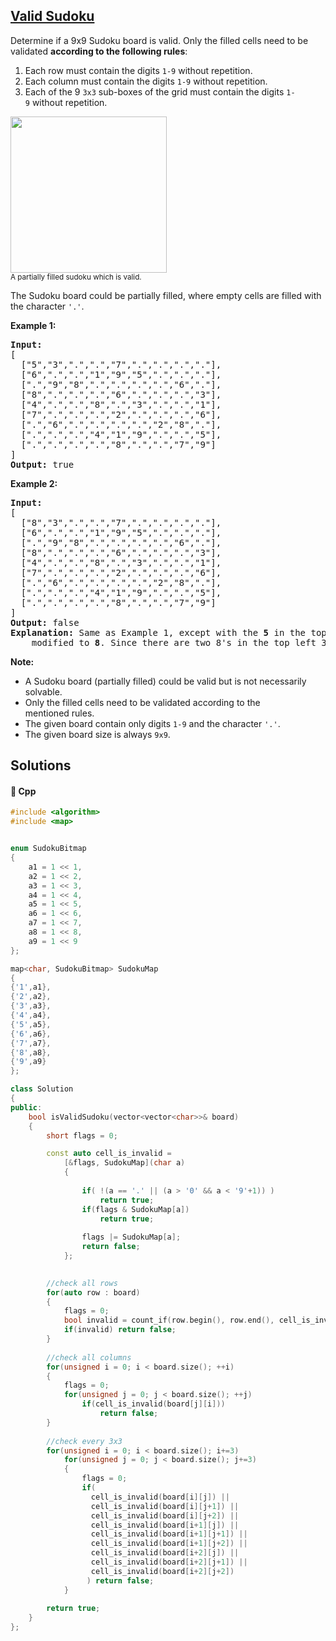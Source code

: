 ## [Valid Sudoku](https://leetcode.com/problems/valid-sudoku)

<p>Determine if a&nbsp;9x9 Sudoku board&nbsp;is valid.&nbsp;Only the filled cells need to be validated&nbsp;<strong>according to the following rules</strong>:</p>

<ol>
	<li>Each row&nbsp;must contain the&nbsp;digits&nbsp;<code>1-9</code> without repetition.</li>
	<li>Each column must contain the digits&nbsp;<code>1-9</code>&nbsp;without repetition.</li>
	<li>Each of the 9 <code>3x3</code> sub-boxes of the grid must contain the digits&nbsp;<code>1-9</code>&nbsp;without repetition.</li>
</ol>

<p><img src="https://upload.wikimedia.org/wikipedia/commons/thumb/f/ff/Sudoku-by-L2G-20050714.svg/250px-Sudoku-by-L2G-20050714.svg.png" style="height:250px; width:250px" /><br />
<small>A partially filled sudoku which is valid.</small></p>

<p>The Sudoku board could be partially filled, where empty cells are filled with the character <code>&#39;.&#39;</code>.</p>

<p><strong>Example 1:</strong></p>

<pre>
<strong>Input:</strong>
[
  [&quot;5&quot;,&quot;3&quot;,&quot;.&quot;,&quot;.&quot;,&quot;7&quot;,&quot;.&quot;,&quot;.&quot;,&quot;.&quot;,&quot;.&quot;],
  [&quot;6&quot;,&quot;.&quot;,&quot;.&quot;,&quot;1&quot;,&quot;9&quot;,&quot;5&quot;,&quot;.&quot;,&quot;.&quot;,&quot;.&quot;],
  [&quot;.&quot;,&quot;9&quot;,&quot;8&quot;,&quot;.&quot;,&quot;.&quot;,&quot;.&quot;,&quot;.&quot;,&quot;6&quot;,&quot;.&quot;],
  [&quot;8&quot;,&quot;.&quot;,&quot;.&quot;,&quot;.&quot;,&quot;6&quot;,&quot;.&quot;,&quot;.&quot;,&quot;.&quot;,&quot;3&quot;],
  [&quot;4&quot;,&quot;.&quot;,&quot;.&quot;,&quot;8&quot;,&quot;.&quot;,&quot;3&quot;,&quot;.&quot;,&quot;.&quot;,&quot;1&quot;],
  [&quot;7&quot;,&quot;.&quot;,&quot;.&quot;,&quot;.&quot;,&quot;2&quot;,&quot;.&quot;,&quot;.&quot;,&quot;.&quot;,&quot;6&quot;],
  [&quot;.&quot;,&quot;6&quot;,&quot;.&quot;,&quot;.&quot;,&quot;.&quot;,&quot;.&quot;,&quot;2&quot;,&quot;8&quot;,&quot;.&quot;],
  [&quot;.&quot;,&quot;.&quot;,&quot;.&quot;,&quot;4&quot;,&quot;1&quot;,&quot;9&quot;,&quot;.&quot;,&quot;.&quot;,&quot;5&quot;],
  [&quot;.&quot;,&quot;.&quot;,&quot;.&quot;,&quot;.&quot;,&quot;8&quot;,&quot;.&quot;,&quot;.&quot;,&quot;7&quot;,&quot;9&quot;]
]
<strong>Output:</strong> true
</pre>

<p><strong>Example 2:</strong></p>

<pre>
<strong>Input:</strong>
[
&nbsp; [&quot;8&quot;,&quot;3&quot;,&quot;.&quot;,&quot;.&quot;,&quot;7&quot;,&quot;.&quot;,&quot;.&quot;,&quot;.&quot;,&quot;.&quot;],
&nbsp; [&quot;6&quot;,&quot;.&quot;,&quot;.&quot;,&quot;1&quot;,&quot;9&quot;,&quot;5&quot;,&quot;.&quot;,&quot;.&quot;,&quot;.&quot;],
&nbsp; [&quot;.&quot;,&quot;9&quot;,&quot;8&quot;,&quot;.&quot;,&quot;.&quot;,&quot;.&quot;,&quot;.&quot;,&quot;6&quot;,&quot;.&quot;],
&nbsp; [&quot;8&quot;,&quot;.&quot;,&quot;.&quot;,&quot;.&quot;,&quot;6&quot;,&quot;.&quot;,&quot;.&quot;,&quot;.&quot;,&quot;3&quot;],
&nbsp; [&quot;4&quot;,&quot;.&quot;,&quot;.&quot;,&quot;8&quot;,&quot;.&quot;,&quot;3&quot;,&quot;.&quot;,&quot;.&quot;,&quot;1&quot;],
&nbsp; [&quot;7&quot;,&quot;.&quot;,&quot;.&quot;,&quot;.&quot;,&quot;2&quot;,&quot;.&quot;,&quot;.&quot;,&quot;.&quot;,&quot;6&quot;],
&nbsp; [&quot;.&quot;,&quot;6&quot;,&quot;.&quot;,&quot;.&quot;,&quot;.&quot;,&quot;.&quot;,&quot;2&quot;,&quot;8&quot;,&quot;.&quot;],
&nbsp; [&quot;.&quot;,&quot;.&quot;,&quot;.&quot;,&quot;4&quot;,&quot;1&quot;,&quot;9&quot;,&quot;.&quot;,&quot;.&quot;,&quot;5&quot;],
&nbsp; [&quot;.&quot;,&quot;.&quot;,&quot;.&quot;,&quot;.&quot;,&quot;8&quot;,&quot;.&quot;,&quot;.&quot;,&quot;7&quot;,&quot;9&quot;]
]
<strong>Output:</strong> false
<strong>Explanation:</strong> Same as Example 1, except with the <strong>5</strong> in the top left corner being 
    modified to <strong>8</strong>. Since there are two 8&#39;s in the top left 3x3 sub-box, it is invalid.
</pre>

<p><strong>Note:</strong></p>

<ul>
	<li>A Sudoku board (partially filled) could be valid but is not necessarily solvable.</li>
	<li>Only the filled cells need to be validated according to the mentioned&nbsp;rules.</li>
	<li>The given board&nbsp;contain only digits <code>1-9</code> and the character <code>&#39;.&#39;</code>.</li>
	<li>The given board size is always <code>9x9</code>.</li>
</ul>


## Solutions
#### 🧠 Cpp
```cpp
#include <algorithm>
#include <map>


enum SudokuBitmap
{
    a1 = 1 << 1,
    a2 = 1 << 2,
    a3 = 1 << 3,
    a4 = 1 << 4,
    a5 = 1 << 5,
    a6 = 1 << 6,
    a7 = 1 << 7,
    a8 = 1 << 8,
    a9 = 1 << 9
};

map<char, SudokuBitmap> SudokuMap
{
{'1',a1},
{'2',a2},
{'3',a3},
{'4',a4},
{'5',a5},
{'6',a6},
{'7',a7},
{'8',a8},
{'9',a9}
};

class Solution
{
public:
    bool isValidSudoku(vector<vector<char>>& board)
    {
        short flags = 0;

        const auto cell_is_invalid =
            [&flags, SudokuMap](char a)
            {
                
                if( !(a == '.' || (a > '0' && a < '9'+1)) ) 
                    return true;
                if(flags & SudokuMap[a])
                    return true;
                
                flags |= SudokuMap[a];
                return false;
            };
        

        //check all rows   
        for(auto row : board)
        {
            flags = 0;
            bool invalid = count_if(row.begin(), row.end(), cell_is_invalid);
            if(invalid) return false;
        }
        
        //check all columns
        for(unsigned i = 0; i < board.size(); ++i)
        {
            flags = 0;
            for(unsigned j = 0; j < board.size(); ++j)
                if(cell_is_invalid(board[j][i]))
                    return false;
        }
        
        //check every 3x3
        for(unsigned i = 0; i < board.size(); i+=3)
            for(unsigned j = 0; j < board.size(); j+=3)
            {
                flags = 0;
                if(
                  cell_is_invalid(board[i][j]) ||
                  cell_is_invalid(board[i][j+1]) ||
                  cell_is_invalid(board[i][j+2]) ||
                  cell_is_invalid(board[i+1][j]) ||
                  cell_is_invalid(board[i+1][j+1]) ||
                  cell_is_invalid(board[i+1][j+2]) ||
                  cell_is_invalid(board[i+2][j]) ||
                  cell_is_invalid(board[i+2][j+1]) ||
                  cell_is_invalid(board[i+2][j+2])
                 ) return false;
            }
        
        return true;
    }
};
```
